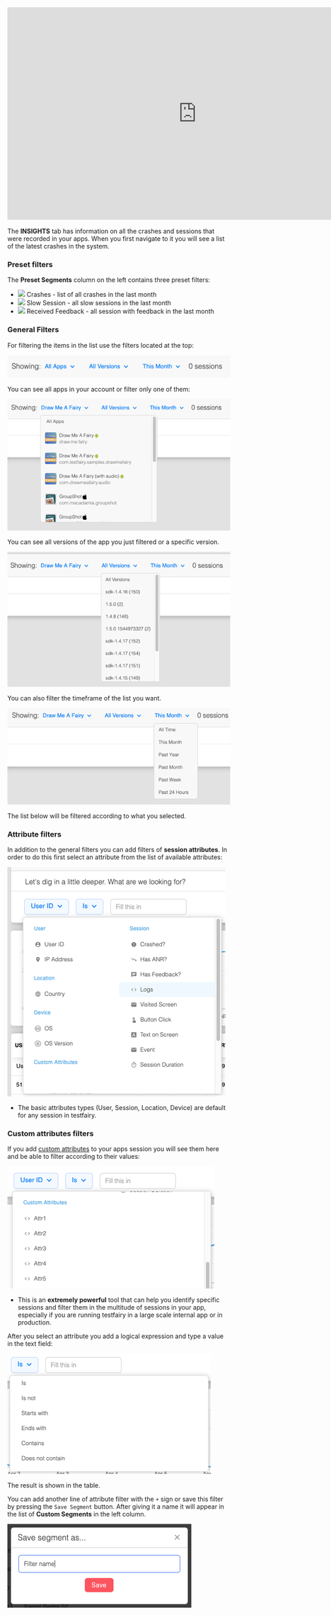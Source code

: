<iframe width="854" height="480" src="https://www.youtube.com/embed/i8crsqfJAFA" frameborder="0" allow="autoplay; encrypted-media" allowfullscreen></iframe>

The **INSIGHTS** tab has information on all the crashes and sessions that were recorded in your apps.
When you first navigate to it you will see a list of the latest crashes in the system.

### Preset filters
The **Preset Segments** column on the left contains three preset filters:

  - ![](https://app.testfairy.com/images/app/header/ic_report_black_24dp_1x.png) Crashes - list of all crashes in the last month
  - ![](https://8640586.testfairy.com/images/app/header/status-icon-anr.png) Slow Session - all slow sessions in the last month
  - ![](https://8640586.testfairy.com/images/app/header/status-icon-comment.png) Received Feedback - all session with feedback in the last month

### General Filters
For filtering the items in the list use the filters located at the top:

![filters](/img/getting-started/insights/insights-filter-1.png)

You can see all apps in your account or filter only one of them:

![](/img/getting-started/insights/insights-filter-app-name.png)

You can see all versions of the app you just filtered or a specific version.

![](/img/getting-started/insights/insights-filter-app-version.png)

You can also filter the timeframe of the list you want.

![](/img/getting-started/insights/insights-time-frame.png)

The list below will be filtered according to what you selected.

### Attribute filters
In addition to the general filters you can add filters of **session attributes**. In order to do this first select an attribute from the list of available attributes:

![](/img/getting-started/insights/attribute-filter.png)

  - The basic attributes types (User, Session, Location, Device) are default for any session in testfairy.

### Custom attributes filters
If you add [custom attributes](https://docs.testfairy.com/SDK/Session_Attributes.html) to your apps session you will see them here and be able to filter according to their values:

![](/img/getting-started/insights/custome-attributes.png)

  - This is an **extremely powerful** tool that can help you identify specific sessions and filter them in the multitude of sessions in your app, especially if you are running testfairy in a large scale internal app or in production.


After you select an attribute you add a logical expression and type a value in the text field:

![](/img/getting-started/insights/atribute-filter-logical.png)

The result is shown in the table.

You can add another line of attribute filter with the `+` sign or save this filter by pressing the `Save Segment` button. After giving it a name it will appear in the list of **Custom Segments** in the left column.

![](/img/getting-started/insights/filter-name.png)
